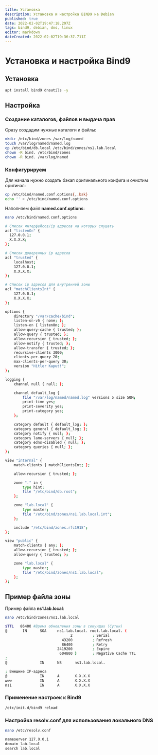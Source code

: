 ```yaml
---
title: Установка
description: Установка и настройка BIND9 на Debian
published: true
date: 2022-02-02T19:47:18.297Z
tags: bind9, debian, dns, linux
editor: markdown
dateCreated: 2022-02-02T19:36:37.711Z
---
```


# Установка и настройка Bind9
## Установка
```bash
apt install bind9 dnsutils -y
```
## Настройка
### Создание каталогов, файлов и выдача прав
Сразу создадим нужные каталоги и файлы:
```bash
mkdir /etc/bind/zones /var/log/named
touch /var/log/named/named.log
cp /etc/bind/db.local /etc/bind/zones/ns1.lab.local
chown -R bind. /etc/bind/zones
chown -R bind. /var/log/named
```
### Конфигурируем
Для начала нужно создать бэкап оригинального конфига и очистим оригинал:
```bash
cp /etc/bind/named.conf.options{,.bak}
echo '' > /etc/bind/named.conf.options
```
Наполняем файл **named.conf.options**:
```bash
nano /etc/bind/named.conf.options
```
```bash
# Список интерфейсов/ip адресов на которых слушать
acl "listenOn" {
  127.0.0.1;
  X.X.X.X;
};

# Список доверенных ip адресов
acl "trusted" {
    localhost;
    127.0.0.1;
    X.X.X.X;
};

# Список ip адресов для внутренней зоны
acl "matchClientsInt" {
    127.0.0.1;
    X.X.X.X;
};

options {
    directory "/var/cache/bind";
    listen-on-v6 { none; };
    listen-on { listenOn; };
    allow-query-cache { trusted; };
    allow-query { trusted; };
    allow-recursion { trusted; };
    allow-notify { trusted; };
    allow-transfer { trusted; };
    recursive-clients 3000;
    clients-per-query 20;
    max-clients-per-query 30;
    version "Hitler Kaput!";
};

logging {
    channel null { null; };

    channel default_log {
        file "/var/log/named/named.log" versions 5 size 50M;
        print-time yes;
        print-severity yes;
        print-category yes;
    };

    category default { default_log; };
    category general { default_log; };
    category notify { null; };
    category lame-servers { null; };
    category edns-disabled { null; };
    category queries { null; };
};

view "internal" {
    match-clients { matchClientsInt; };

    allow-recursion { trusted; };

    zone "." in {
        type hint;
        file "/etc/bind/db.root";
    };

    zone "lab.local" {
        type master;
        file "/etc/bind/zones/ns1.lab.local.int";
    };

    include "/etc/bind/zones.rfc1918";
};

view "public" {
    match-clients { any; };
    allow-recursion { trusted; };
    allow-query { trusted; };

    zone "lab.local" {
        type master;
        file "/etc/bind/zones/ns1.lab.local";
    };
};
```
## Пример файла зоны
Пример файла **ns1.lab.local**:
```bash
nano /etc/bind/zones/ns1.lab.local
```
```bash
$TTL   86400 #Время обновления зоны в секундах (Сутки)
@       IN      SOA     ns1.lab.local. root.lab.local. (
                              2         ; Serial
                          43200         ; Refresh
                          86400         ; Retry
                        2419200         ; Expire
                         604800 )       ; Negative Cache TTL
;
@               IN      NS      ns1.lab.local.

; Внешние IP-адреса
@               IN      A       X.X.X.X
www             IN      A       X.X.X.X
ns1             IN      A       X.X.X.X
```
### Применение настроек к Bind9
```bash
/etc/init.d/bind9 reload
```
### Настройка resolv.conf для использования локального DNS
```bash
nano /etc/resolv.conf
```
```bash
nameserver 127.0.0.1
domain lab.local
search lab.local
```